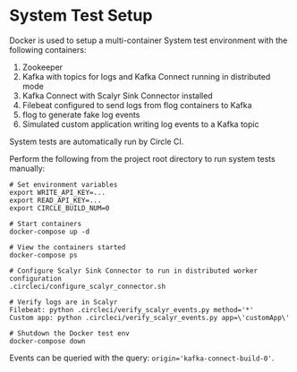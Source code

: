 # System Test Setup
Docker is used to setup a multi-container System test environment with the following containers:
1. Zookeeper
2. Kafka with topics for logs and Kafka Connect running in distributed mode
3. Kafka Connect with Scalyr Sink Connector installed
4. Filebeat configured to send logs from flog containers to Kafka
5. flog to generate fake log events
6. Simulated custom application writing log events to a Kafka topic

System tests are automatically run by Circle CI.

Perform the following from the project root directory to run system tests manually:

```
# Set environment variables
export WRITE_API_KEY=...
export READ_API_KEY=...
export CIRCLE_BUILD_NUM=0

# Start containers
docker-compose up -d

# View the containers started
docker-compose ps

# Configure Scalyr Sink Connector to run in distributed worker configuration
.circleci/configure_scalyr_connector.sh
 
# Verify logs are in Scalyr
Filebeat: python .circleci/verify_scalyr_events.py method='*'
Custom app: python .circleci/verify_scalyr_events.py app=\'customApp\'

# Shutdown the Docker test env
docker-compose down
```

Events can be queried with the query: `origin='kafka-connect-build-0'`.
